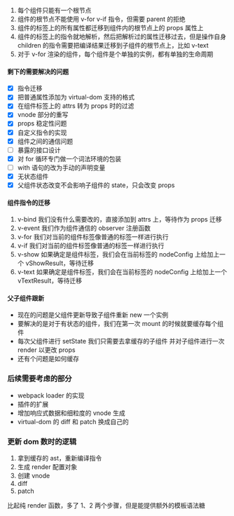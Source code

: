 1. 每个组件只能有一个根节点
2. 组件的根节点不能使用 v-for v-if 指令，但需要 parent 的拒绝
3. 组件的标签上的所有属性都迁移到组件内的根节点上的 props 属性上
4. 组件的标签上的指令就地解析，然后把解析过的属性迁移过去，但是操作自身 children 的指令需要把编译结果迁移到子组件的根节点上，比如 v-text
5. 对于 v-for 渲染的组件，每个组件是个单独的实例，都有单独的生命周期


#### 剩下的需要解决的问题
+ [x] 指令迁移
+ [x] 把普通属性添加为 virtual-dom 支持的格式
+ [x] 在组件标签上的 attrs 转为 props 时的过滤
+ [x] vnode 部分的重写
+ [x] props 稳定性问题
+ [x] 自定义指令的实现
+ [x] 组件之间的通信问题
+ [ ] 暴露的接口设计
+ [x] 对 for 循环专门做一个词法环境的包装
+ [ ] with 语句的改为手动的声明变量
+ [x] 无状态组件
+ [x] 父组件状态改变不会影响子组件的 state，只会改变 props

#### 组件指令的迁移
1. v-bind 我们没有什么需要改的，直接添加到 attrs 上，等待作为 props 迁移
2. v-event 我们作为组件通信的 observer 注册函数
3. v-for 我们对当前的组件标签像普通的标签一样进行执行
4. v-if 我们对当前的组件标签像普通的标签一样进行执行
5. v-show 如果确定是组件标签，我们会在当前标签的 nodeConfig 上给加上一个 vShowResult，等待迁移
6. v-text 如果确定是组件标签，我们会在当前标签的 nodeConfig 上给加上一个 vTextResult，等待迁移

#### 父子组件跟新
+ 现在的问题是父组件更新导致子组件重新 new 一个实例
+ 要解决的是对于有状态的组件，我们在第一次 mount 的时候就要缓存每个组件
+ 每次父组件进行 setState 我们只需要去拿缓存的子组件 并对子组件进行一次 render 以更改 props
+ 还有个问题是如何缓存

### 后续需要考虑的部分
+ webpack loader 的实现
+ 插件的扩展
+ 增加响应式数据和细粒度的 vnode 生成
+ virtual-dom 的 diff 和 patch 换成自己的

### 更新 dom 数时的逻辑
1. 拿到缓存的 ast，重新编译指令
2. 生成 render 配置对象
3. 创建 vnode
4. diff
5. patch

比起纯 render 函数，多了 1、2 两个步骤，但是能提供额外的模板语法糖